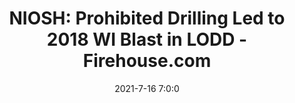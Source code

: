 ---
"title": "NIOSH: Prohibited Drilling Led to 2018 WI Blast in LODD - Firehouse.com"
"date": "2021-7-16 7:0:0"
"feed_name": "GOOGLENEWS"
"feed_website": "https://news.google.com/search?q=drilling%2Bincident&hl=en-US&gl=US&ceid=US:en"
"feed_rss": "https://news.google.com/rss/search?q=drilling%2Bincident&hl=en-US&gl=US&ceid=US:en"
"link": "https://www.firehouse.com/safety-health/news/21230686/niosh-prohibited-drilling-led-to-2018-wi-blast-in-lodd"
"file": "_posts/2021-7-16-7-0-0_GOOGLENEWS_01957146372c98d4fb5cfa9b8acb274a38d0e516.md"
"accident": "1"
"drilling": "0"
"dead": "0"
"injured": "0"
---